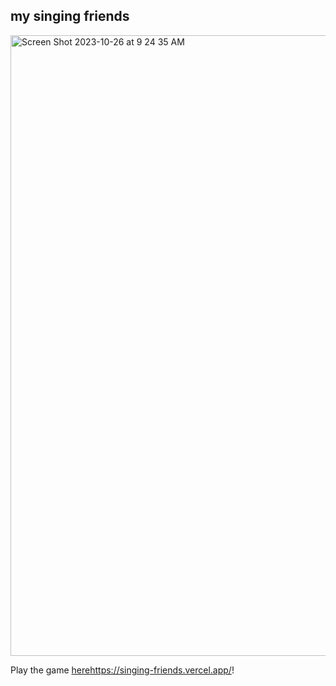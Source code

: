 ## my singing friends
<img width="993" alt="Screen Shot 2023-10-26 at 9 24 35 AM" src="https://github.com/cnnmon/my-singing-friends/assets/20329981/4b9b078c-87d3-461d-abff-938456df1eb2">

Play the game [here](https://singing-friends.vercel.app/)https://singing-friends.vercel.app/!
